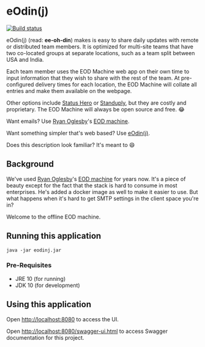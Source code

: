 # eOdin(j)

[![Build status](https://travis-ci.org/javatarz/EODinJ.svg?branch=master)](https://travis-ci.org/javatarz/EODinJ)

eOdin(j) (read: **ee-oh-din**) makes is easy to share daily updates with remote or distributed team members. It is optimized for multi-site teams that have two co-located groups at separate locations, such as a team split between USA and India.

Each team member uses the EOD Machine web app on their own time to input information that they wish to share with the rest of the team. At pre-configured delivery times for each location, the EOD Machine will collate all entries and make them available on the webpage.

Other options include [Status Hero](https://statushero.com/) or [Standuply](https://standuply.com/), but they are costly and proprietary. The EOD Machine will always be open source and free. :joy:

Want emails? Use [Ryan Oglesby](https://github.com/ryanoglesby08)'s [EOD machine](https://github.com/ryanoglesby08/the-eod-machine).

Want something simpler that's web based? Use [eOdin(j)](https://github.com/javatarz/eodinj).

Does this description look familiar? It's meant to :smile:

## Background
We've used [Ryan Oglesby](https://github.com/ryanoglesby08)'s [EOD machine](https://github.com/ryanoglesby08/the-eod-machine) for years now. It's a piece of beauty except for the fact that the stack is hard to consume in most enterprises. He's added a docker image as well to make it easier to use. But what happens when it's hard to get SMTP settings in the client space you're in?

Welcome to the offline EOD machine.

## Running this application

`java -jar eodinj.jar`

### Pre-Requisites

* JRE 10 (for running)
* JDK 10 (for development)

## Using this application

Open [http://localhost:8080](http://localhost:8080) to access the UI.

Open [http://localhost:8080/swagger-ui.html](http://localhost:8080/swagger-ui.html) to access Swagger documentation for this project.

